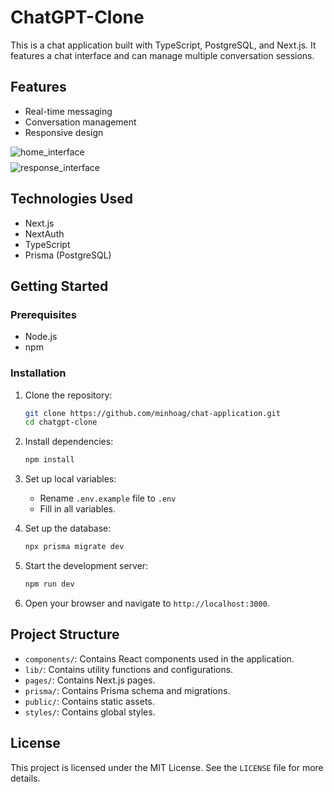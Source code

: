 # ChatGPT-Clone

This is a chat application built with TypeScript, PostgreSQL, and Next.js. It features a chat interface and can manage multiple conversation sessions.

## Features

- Real-time messaging
- Conversation management
- Responsive design

<div style="display: flex; flex-direction: column; gap: 0.5rem; max-width: 15rem">
   <img src="https://i.ibb.co/TkBvDd0/image.png" alt="home_interface">
   <img src="https://i.ibb.co/gTJCg7W/image.png" alt="response_interface">
</div>

## Technologies Used

- Next.js
- NextAuth
- TypeScript
- Prisma (PostgreSQL)

## Getting Started

### Prerequisites

- Node.js
- npm

### Installation

1. Clone the repository:

   ```bash
   git clone https://github.com/minhoag/chat-application.git
   cd chatgpt-clone
   ```

2. Install dependencies:

   ```bash
   npm install
   ```
   
4. Set up local variables:

   - Rename `.env.example` file to `.env`
   - Fill in all variables.

3. Set up the database:

   ```bash
   npx prisma migrate dev
   ```

4. Start the development server:

   ```bash
   npm run dev
   ```

5. Open your browser and navigate to `http://localhost:3000`.

## Project Structure

- `components/`: Contains React components used in the application.
- `lib/`: Contains utility functions and configurations.
- `pages/`: Contains Next.js pages.
- `prisma/`: Contains Prisma schema and migrations.
- `public/`: Contains static assets.
- `styles/`: Contains global styles.

## License

This project is licensed under the MIT License. See the `LICENSE` file for more details.
